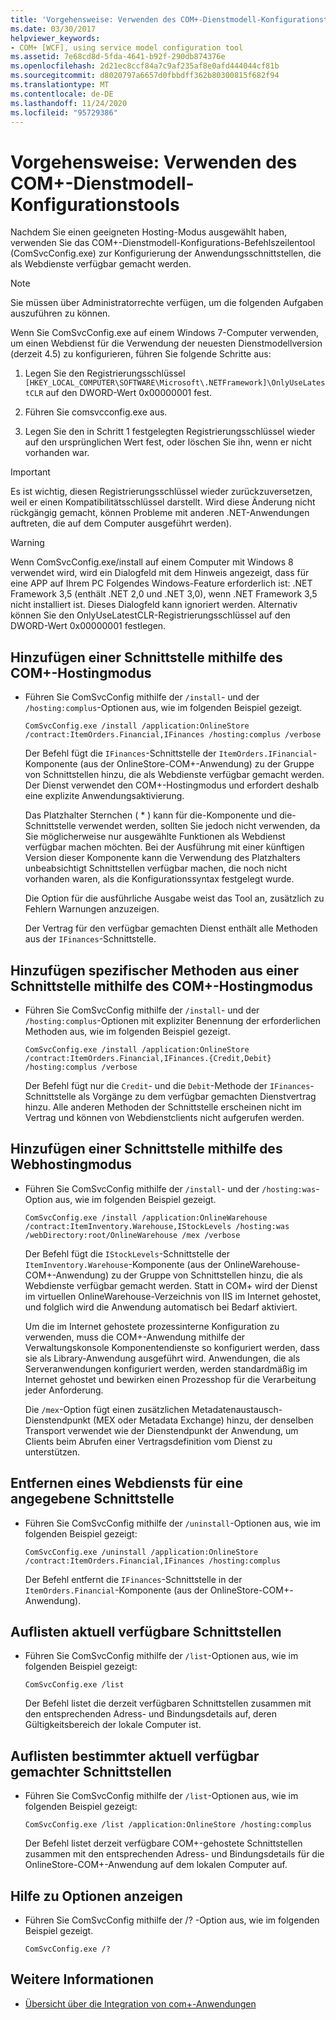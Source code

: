 ```yaml
---
title: 'Vorgehensweise: Verwenden des COM+-Dienstmodell-Konfigurationstools'
ms.date: 03/30/2017
helpviewer_keywords:
- COM+ [WCF], using service model configuration tool
ms.assetid: 7e68cd8d-5fda-4641-b92f-290db874376e
ms.openlocfilehash: 2d21ec8ccf84a7c9af235af8e0afd444044cf81b
ms.sourcegitcommit: d8020797a6657d0fbbdff362b80300815f682f94
ms.translationtype: MT
ms.contentlocale: de-DE
ms.lasthandoff: 11/24/2020
ms.locfileid: "95729386"
---
```

# <a name="how-to-use-the-com-service-model-configuration-tool"></a>Vorgehensweise: Verwenden des COM+-Dienstmodell-Konfigurationstools

Nachdem Sie einen geeigneten Hosting-Modus ausgewählt haben, verwenden Sie das COM+-Dienstmodell-Konfigurations-Befehlszeilentool (ComSvcConfig.exe) zur Konfigurierung der Anwendungsschnittstellen, die als Webdienste verfügbar gemacht werden.

> [!NOTE]
> Sie müssen über Administratorrechte verfügen, um die folgenden Aufgaben auszuführen zu können.

 Wenn Sie ComSvcConfig.exe auf einem Windows 7-Computer verwenden, um einen Webdienst für die Verwendung der neuesten Dienstmodellversion (derzeit 4.5) zu konfigurieren, führen Sie folgende Schritte aus:

1. Legen Sie den Registrierungsschlüssel  `[HKEY_LOCAL_COMPUTER\SOFTWARE\Microsoft\.NETFramework]\OnlyUseLatestCLR` auf den DWORD-Wert 0x00000001 fest.

2. Führen Sie comsvcconfig.exe aus.

3. Legen Sie den in Schritt 1 festgelegten Registrierungsschlüssel wieder auf den ursprünglichen Wert fest, oder löschen Sie ihn, wenn er nicht vorhanden war.

> [!IMPORTANT]
> Es ist wichtig, diesen Registrierungsschlüssel wieder zurückzuversetzen, weil er einen Kompatibilitätsschlüssel darstellt. Wird diese Änderung nicht rückgängig gemacht, können Probleme mit anderen .NET-Anwendungen auftreten, die auf dem Computer ausgeführt werden).

> [!WARNING]
> Wenn ComSvcConfig.exe/install auf einem Computer mit Windows 8 verwendet wird, wird ein Dialogfeld mit dem Hinweis angezeigt, dass für eine APP auf Ihrem PC Folgendes Windows-Feature erforderlich ist: .NET Framework 3,5 (enthält .NET 2,0 und .NET 3,0), wenn .NET Framework 3,5 nicht installiert ist. Dieses Dialogfeld kann ignoriert werden. Alternativ können Sie den OnlyUseLatestCLR-Registrierungsschlüssel auf den DWORD-Wert 0x00000001 festlegen.

## <a name="add-an-interface-using-the-com-hosting-mode"></a>Hinzufügen einer Schnittstelle mithilfe des COM+-Hostingmodus

- Führen Sie ComSvcConfig mithilfe der `/install`- und der `/hosting:complus`-Optionen aus, wie im folgenden Beispiel gezeigt.

    ```console
    ComSvcConfig.exe /install /application:OnlineStore /contract:ItemOrders.Financial,IFinances /hosting:complus /verbose
    ```

     Der Befehl fügt die `IFinances`-Schnittstelle der `ItemOrders.IFinancial`-Komponente (aus der OnlineStore-COM+-Anwendung) zu der Gruppe von Schnittstellen hinzu, die als Webdienste verfügbar gemacht werden. Der Dienst verwendet den COM+-Hostingmodus und erfordert deshalb eine explizite Anwendungsaktivierung.

     Das Platzhalter Sternchen ( \* ) kann für die-Komponente und die-Schnittstelle verwendet werden, sollten Sie jedoch nicht verwenden, da Sie möglicherweise nur ausgewählte Funktionen als Webdienst verfügbar machen möchten. Bei der Ausführung mit einer künftigen Version dieser Komponente kann die Verwendung des Platzhalters unbeabsichtigt Schnittstellen verfügbar machen, die noch nicht vorhanden waren, als die Konfigurationssyntax festgelegt wurde.

     Die Option für die ausführliche Ausgabe weist das Tool an, zusätzlich zu Fehlern Warnungen anzuzeigen.

     Der Vertrag für den verfügbar gemachten Dienst enthält alle Methoden aus der `IFinances`-Schnittstelle.

## <a name="add-specific-methods-from-an-interface-using-the-com-hosting-mode"></a>Hinzufügen spezifischer Methoden aus einer Schnittstelle mithilfe des COM+-Hostingmodus

- Führen Sie ComSvcConfig mithilfe der `/install`- und der `/hosting:complus`-Optionen mit expliziter Benennung der erforderlichen Methoden aus, wie im folgenden Beispiel gezeigt.

    ```console
    ComSvcConfig.exe /install /application:OnlineStore /contract:ItemOrders.Financial,IFinances.{Credit,Debit} /hosting:complus /verbose
    ```

     Der Befehl fügt nur die `Credit`- und die `Debit`-Methode der `IFinances`-Schnittstelle als Vorgänge zu dem verfügbar gemachten Dienstvertrag hinzu. Alle anderen Methoden der Schnittstelle erscheinen nicht im Vertrag und können von Webdienstclients nicht aufgerufen werden.

## <a name="add-an-interface-using-the-web-hosting-mode"></a>Hinzufügen einer Schnittstelle mithilfe des Webhostingmodus

- Führen Sie ComSvcConfig mithilfe der `/install`- und der `/hosting:was`-Option aus, wie im folgenden Beispiel gezeigt.

    ```console
    ComSvcConfig.exe /install /application:OnlineWarehouse /contract:ItemInventory.Warehouse,IStockLevels /hosting:was /webDirectory:root/OnlineWarehouse /mex /verbose
    ```

     Der Befehl fügt die `IStockLevels`-Schnittstelle der `ItemInventory.Warehouse`-Komponente (aus der OnlineWarehouse-COM+-Anwendung) zu der Gruppe von Schnittstellen hinzu, die als Webdienste verfügbar gemacht werden. Statt in COM+ wird der Dienst im virtuellen OnlineWarehouse-Verzeichnis von IIS im Internet gehostet, und folglich wird die Anwendung automatisch bei Bedarf aktiviert.

     Um die im Internet gehostete prozessinterne Konfiguration zu verwenden, muss die COM+-Anwendung mithilfe der Verwaltungskonsole Komponentendienste so konfiguriert werden, dass sie als Library-Anwendung ausgeführt wird. Anwendungen, die als Serveranwendungen konfiguriert werden, werden standardmäßig im Internet gehostet und bewirken einen Prozesshop für die Verarbeitung jeder Anforderung.

     Die `/mex`-Option fügt einen zusätzlichen Metadatenaustausch-Dienstendpunkt (MEX oder Metadata Exchange) hinzu, der denselben Transport verwendet wie der Dienstendpunkt der Anwendung, um Clients beim Abrufen einer Vertragsdefinition vom Dienst zu unterstützen.

## <a name="remove-a-web-service-for-a-specified-interface"></a>Entfernen eines Webdiensts für eine angegebene Schnittstelle

- Führen Sie ComSvcConfig mithilfe der `/uninstall`-Optionen aus, wie im folgenden Beispiel gezeigt:

    ```console
    ComSvcConfig.exe /uninstall /application:OnlineStore /contract:ItemOrders.Financial,IFinances /hosting:complus
    ```

     Der Befehl entfernt die `IFinances`-Schnittstelle in der `ItemOrders.Financial`-Komponente (aus der OnlineStore-COM+-Anwendung).

## <a name="list-currently-exposed-interfaces"></a>Auflisten aktuell verfügbare Schnittstellen

- Führen Sie ComSvcConfig mithilfe der `/list`-Optionen aus, wie im folgenden Beispiel gezeigt:

    ```console
    ComSvcConfig.exe /list
    ```

     Der Befehl listet die derzeit verfügbaren Schnittstellen zusammen mit den entsprechenden Adress- und Bindungsdetails auf, deren Gültigkeitsbereich der lokale Computer ist.

## <a name="list-specific-currently-exposed-interfaces"></a>Auflisten bestimmter aktuell verfügbar gemachter Schnittstellen

- Führen Sie ComSvcConfig mithilfe der `/list`-Optionen aus, wie im folgenden Beispiel gezeigt:

    ```console
    ComSvcConfig.exe /list /application:OnlineStore /hosting:complus
    ```

     Der Befehl listet derzeit verfügbare COM+-gehostete Schnittstellen zusammen mit den entsprechenden Adress- und Bindungsdetails für die OnlineStore-COM+-Anwendung auf dem lokalen Computer auf.

## <a name="display-help-for-options"></a>Hilfe zu Optionen anzeigen

- Führen Sie ComSvcConfig mithilfe der /? -Option aus, wie im folgenden Beispiel gezeigt.

    ```console
    ComSvcConfig.exe /?
    ```

## <a name="see-also"></a>Weitere Informationen

- [Übersicht über die Integration von com+-Anwendungen](integrating-with-com-plus-applications-overview.md)

